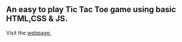 ## An easy to play Tic Tac Toe game using basic HTML,CSS & JS.

Visit the [webpage.](https://kreativkrish.github.io/Tic-Tac-Toe-Game/)
